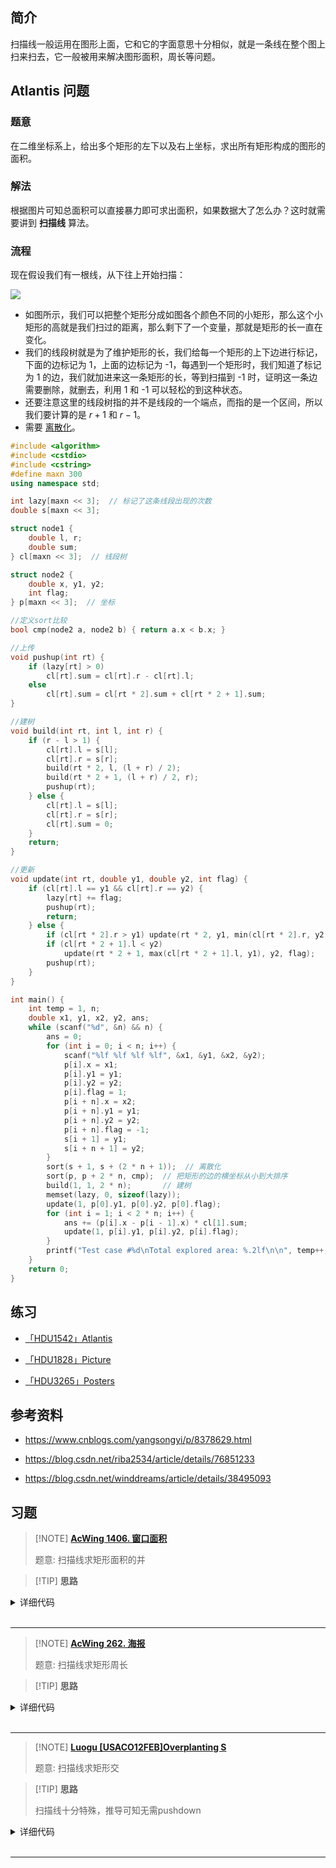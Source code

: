 ## 简介

扫描线一般运用在图形上面，它和它的字面意思十分相似，就是一条线在整个图上扫来扫去，它一般被用来解决图形面积，周长等问题。

## Atlantis 问题

### 题意

在二维坐标系上，给出多个矩形的左下以及右上坐标，求出所有矩形构成的图形的面积。

### 解法

根据图片可知总面积可以直接暴力即可求出面积，如果数据大了怎么办？这时就需要讲到 **扫描线** 算法。

### 流程

现在假设我们有一根线，从下往上开始扫描：

![](./images/scanning.svg)

- 如图所示，我们可以把整个矩形分成如图各个颜色不同的小矩形，那么这个小矩形的高就是我们扫过的距离，那么剩下了一个变量，那就是矩形的长一直在变化。
- 我们的线段树就是为了维护矩形的长，我们给每一个矩形的上下边进行标记，下面的边标记为 1，上面的边标记为 -1，每遇到一个矩形时，我们知道了标记为 1 的边，我们就加进来这一条矩形的长，等到扫描到 -1 时，证明这一条边需要删除，就删去，利用 1 和 -1 可以轻松的到这种状态。
- 还要注意这里的线段树指的并不是线段的一个端点，而指的是一个区间，所以我们要计算的是 $r+1$ 和 $r-1$。
- 需要 [离散化](misc/discrete.md)。


```cpp
#include <algorithm>
#include <cstdio>
#include <cstring>
#define maxn 300
using namespace std;

int lazy[maxn << 3];  // 标记了这条线段出现的次数
double s[maxn << 3];

struct node1 {
    double l, r;
    double sum;
} cl[maxn << 3];  // 线段树

struct node2 {
    double x, y1, y2;
    int flag;
} p[maxn << 3];  // 坐标

//定义sort比较
bool cmp(node2 a, node2 b) { return a.x < b.x; }

//上传
void pushup(int rt) {
    if (lazy[rt] > 0)
        cl[rt].sum = cl[rt].r - cl[rt].l;
    else
        cl[rt].sum = cl[rt * 2].sum + cl[rt * 2 + 1].sum;
}

//建树
void build(int rt, int l, int r) {
    if (r - l > 1) {
        cl[rt].l = s[l];
        cl[rt].r = s[r];
        build(rt * 2, l, (l + r) / 2);
        build(rt * 2 + 1, (l + r) / 2, r);
        pushup(rt);
    } else {
        cl[rt].l = s[l];
        cl[rt].r = s[r];
        cl[rt].sum = 0;
    }
    return;
}

//更新
void update(int rt, double y1, double y2, int flag) {
    if (cl[rt].l == y1 && cl[rt].r == y2) {
        lazy[rt] += flag;
        pushup(rt);
        return;
    } else {
        if (cl[rt * 2].r > y1) update(rt * 2, y1, min(cl[rt * 2].r, y2), flag);
        if (cl[rt * 2 + 1].l < y2)
            update(rt * 2 + 1, max(cl[rt * 2 + 1].l, y1), y2, flag);
        pushup(rt);
    }
}

int main() {
    int temp = 1, n;
    double x1, y1, x2, y2, ans;
    while (scanf("%d", &n) && n) {
        ans = 0;
        for (int i = 0; i < n; i++) {
            scanf("%lf %lf %lf %lf", &x1, &y1, &x2, &y2);
            p[i].x = x1;
            p[i].y1 = y1;
            p[i].y2 = y2;
            p[i].flag = 1;
            p[i + n].x = x2;
            p[i + n].y1 = y1;
            p[i + n].y2 = y2;
            p[i + n].flag = -1;
            s[i + 1] = y1;
            s[i + n + 1] = y2;
        }
        sort(s + 1, s + (2 * n + 1));  // 离散化
        sort(p, p + 2 * n, cmp);  // 把矩形的边的横坐标从小到大排序
        build(1, 1, 2 * n);       // 建树
        memset(lazy, 0, sizeof(lazy));
        update(1, p[0].y1, p[0].y2, p[0].flag);
        for (int i = 1; i < 2 * n; i++) {
            ans += (p[i].x - p[i - 1].x) * cl[1].sum;
            update(1, p[i].y1, p[i].y2, p[i].flag);
        }
        printf("Test case #%d\nTotal explored area: %.2lf\n\n", temp++, ans);
    }
    return 0;
}
```

## 练习

- [「HDU1542」Atlantis](http://acm.hdu.edu.cn/showproblem.php?pid=1542)

- [「HDU1828」Picture](http://acm.hdu.edu.cn/showproblem.php?pid=1828)

- [「HDU3265」Posters](http://acm.hdu.edu.cn/showproblem.php?pid=3265)

## 参考资料

- <https://www.cnblogs.com/yangsongyi/p/8378629.html>

- <https://blog.csdn.net/riba2534/article/details/76851233>

- <https://blog.csdn.net/winddreams/article/details/38495093>

## 习题

> [!NOTE] **[AcWing 1406. 窗口面积](https://www.acwing.com/problem/content/1408/)**
> 
> 题意: 扫描线求矩形面积的并

> [!TIP] **思路**
> 
> 

<details>
<summary>详细代码</summary>
<!-- tabs:start -->

##### **C++**

```cpp
#include <bits/stdc++.h>
using namespace std;

using PII = pair<int, int>;
#define x first
#define y second

struct Rect {
    char c;
    PII a, b;
};
list<Rect> rect;

// 求合并覆盖后的长度
int get_intersection(int a, int b, int c, int d) {
    if (b <= c || d <= a) return 0;
    return min(b, d) - max(a, c);
}

double get_area(char c) {
    // 保存当前矩形上方的所有矩形有哪些
    vector<Rect> cur;
    for (auto r : rect)
        if (r.c == c || cur.size())
            cur.push_back(r);
    // xs保存所有竖线
    vector<int> xs;
    for (int i = 0; i < cur.size(); ++ i ) {
        auto & r = cur[i];
        // 左右边界 是否在矩形内
        if (r.a.x >= cur[0].a.x && r.a.x <= cur[0].b.x)
            xs.push_back(r.a.x);
        if (r.b.x >= cur[0].a.x && r.b.x <= cur[0].b.x)
            xs.push_back(r.b.x);
    }
    sort(xs.begin(), xs.end());
    // 算面积
    int res = 0;
    for (int i = 0; i + 1 < xs.size(); ++ i )
        // 没有重合，其实可以unique一下
        if (xs[i] != xs[i + 1]) {
            // 区域左右x边界
            int a = xs[i], b = xs[i + 1];
            // 保存矩形和本次计算的区域是否有交集
            vector<PII> q;
            for (int j = 1; j < cur.size(); ++ j ) {
                auto & r = cur[j];
                if (r.a.x <= a && r.b.x >= b)
                    q.push_back({r.a.y, r.b.y});
            }
            if (q.size()) {
                // 此时q保存的y 即所有本区域内的横线
                // 合并计数其长度 同时计算面积
                sort(q.begin(), q.end());
                int st = q[0].x, ed = q[0].y;
                for (int j = 1; j < q.size(); ++ j )
                    if (q[j].x <= ed) ed = max(ed, q[j].y);
                    else {
                        // st ed 要和当前区域求交集
                        res += get_intersection(st, ed, cur[0].a.y, cur[0].b.y) * (b - a);
                        st = q[j].x, ed = q[j].y;
                    }
                res += get_intersection(st, ed, cur[0].a.y, cur[0].b.y) * (b - a);
            }
        }
    return (1 - (double)res / (cur[0].b.x - cur[0].a.x) / (cur[0].b.y - cur[0].a.y)) * 100;
}

int main() {
    char op;
    while (cin >> op) {
        if (op == 'w') {
            char c;
            int x1, y1, x2, y2;
            scanf("(%c,%d,%d,%d,%d)", &c, &x1, &y1, &x2, &y2);
            rect.push_back({c, {min(x1, x2), min(y1, y2)}, {max(x1, x2), max(y1, y2)}});
        } else {
            char c;
            scanf("(%c)", &c);
            // 找到当前窗口
            list<Rect>::iterator it;
            for (auto i = rect.begin(); i != rect.end(); ++ i )
                if (i->c == c) {
                    it = i;
                    break;
                }
            if (op == 't') rect.push_back(*it), rect.erase(it);
            else if (op == 'b') rect.push_front(*it), rect.erase(it);
            else if (op == 'd') rect.erase(it);
            else printf("%.3lf\n", get_area(c));
        }
    }
    
    return 0;
}
```

##### **Python**

```python

```

<!-- tabs:end -->
</details>

<br>

* * *

> [!NOTE] **[AcWing 262. 海报](https://www.acwing.com/problem/content/264/)**
> 
> 题意: 扫描线求矩形周长

> [!TIP] **思路**
> 
> 

<details>
<summary>详细代码</summary>
<!-- tabs:start -->

##### **C++**

```cpp
#include <bits/stdc++.h>
using namespace std;

using PII = pair<int, int>;
#define x first
#define y second

const int N = 5010;

int n;
struct Rect {
    PII a, b;
}rect[N];

int get_range_len(int a, int b) {
    vector<PII> q;
    for (int i = 0; i < n; ++ i ) {
        auto & r = rect[i];
        if (r.a.x <= a && r.b.x >= b)
            q.push_back({r.a.y, r.b.y});
    }
    if (q.empty()) return 0;
    
    sort(q.begin(), q.end());
    int res = 0, st = q[0].x, ed = q[0].y;
    for (int i = 1; i < q.size(); ++ i )
        if (q[i].x <= ed) ed = max(ed, q[i].y);
        else {
            res += (b - a) * 2;
            st = q[i].x, ed = q[i].y;
        }
    res += (b - a) * 2;
    return res;
}

int get_len() {
    vector<int> xs;
    for (int i = 0; i < n; ++ i ) {
        xs.push_back(rect[i].a.x);
        xs.push_back(rect[i].b.x);
    }
    sort(xs.begin(), xs.end());
    int res = 0;
    for (int i = 0; i + 1 < xs.size(); ++ i )
        if (xs[i] != xs[i + 1])
            res += get_range_len(xs[i], xs[i + 1]);
    return res;
}

int main() {
    cin >> n;
    for (int i = 0; i < n; ++ i ) {
        int x1, y1, x2, y2;
        cin >> x1 >> y1 >> x2 >> y2;
        rect[i] = {{x1, y1}, {x2, y2}};
    }
    // 分别算水平和垂直方向的周长
    int res = get_len();
    for (int i = 0; i < n; ++ i ) {
        swap(rect[i].a.x, rect[i].a.y);
        swap(rect[i].b.x, rect[i].b.y);
    }
    cout << res + get_len() << endl;
    
    return 0;
}
```

##### **Python**

```python

```

<!-- tabs:end -->
</details>

<br>

* * *

> [!NOTE] **[Luogu [USACO12FEB]Overplanting S]()**
> 
> 题意: 扫描线求矩形交

> [!TIP] **思路**
> 
> 扫描线十分特殊，推导可知无需pushdown

<details>
<summary>详细代码</summary>
<!-- tabs:start -->

##### **C++**

```cpp
#include <bits/stdc++.h>
using namespace std;

using LL = long long;
const int N = 1010;

int n;
struct Seg {
    int x, y1, y2;
    int k;
    bool operator< (const Seg & t) const {
        return x < t.x;
    }
} seg[N << 1];
struct Node {
    int l, r;
    int cnt, len;
} tr[N << 3];

vector<int> ys;

int find(int y) {
    return lower_bound(ys.begin(), ys.end(), y) - ys.begin();
}

void pushup(int u) {
    if (tr[u].cnt)
        tr[u].len = ys[tr[u].r + 1] - ys[tr[u].l];
    else if (tr[u].l == tr[u].r)
        tr[u].len = 0;
    else
        tr[u].len = tr[u << 1].len + tr[u << 1 | 1].len;
}

void build(int u, int l, int r) {
    if (l == r)
        tr[u] = {l, r, 0, 0};
    else {
        tr[u] = {l, r, 0, 0};
        int m = l + (r - l) / 2;
        build(u << 1, l, m), build(u << 1 | 1, m + 1, r);
    }
}

void modify(int u, int l, int r, int k) {
    if (tr[u].l >= l && tr[u].r <= r) {
        tr[u].cnt += k;
        pushup(u);
    } else {
        int m = tr[u].l + (tr[u].r - tr[u].l) / 2;
        if (l <= m)
            modify(u << 1, l, r, k);
        if (r > m)
            modify(u << 1 | 1, l, r, k);
        pushup(u);
    }
}

int main() {
    cin >> n;
    for (int i = 0, j = 0; i < n; ++ i ) {
        int x1, y1, x2, y2;
        cin >> x1 >> y1 >> x2 >> y2;
        // seg[j ++ ] = {x1, y1, y2, 1};
        // seg[j ++ ] = {x2, y1, y2, -1};
        seg[j ++ ] = {x1, y2, y1, 1};
        seg[j ++ ] = {x2, y2, y1, -1};
        ys.push_back(y1), ys.push_back(y2);
    }
    
    sort(ys.begin(), ys.end());
    ys.erase(unique(ys.begin(), ys.end()), ys.end());
    
    // 保存的区间比size-1还要小1
    build(1, 0, ys.size() - 2);
    sort(seg, seg + 2 * n);
    
    LL res = 0;
    for (int i = 0; i < 2 * n; ++ i ) {
        if (i)
            res += (LL)tr[1].len * (seg[i].x - seg[i - 1].x);
        modify(1, find(seg[i].y1), find(seg[i].y2) - 1, seg[i].k);
    }
    
    cout << res << endl;
    
    return 0;
}
```

##### **Python**

```python

```

<!-- tabs:end -->
</details>

<br>

* * *